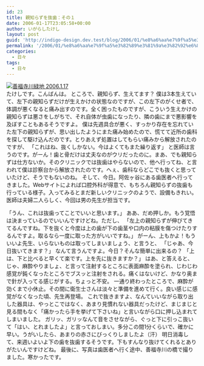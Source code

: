 ```yaml
---
id: 23
title: 親知らずを抜歯：その１
date: 2006-01-17T23:05:58+00:00
author: いがらしたけし
layout: post
guid: 'http://indigo-design.dev.test/blog/2006/01/%e8%a6%aa%e7%9f%a5%e3%82%89%e3%81%9a%e3%82%92%e6%8a%9c%e6%ad%af%ef%bc%9a%e3%81%9d%e3%81%ae%ef%bc%91/'
permalink: '/2006/01/%e8%a6%aa%e7%9f%a5%e3%82%89%e3%81%9a%e3%82%92%e6%8a%9c%e6%ad%af%ef%bc%9a%e3%81%9d%e3%81%ae%ef%bc%91/'
categories:
  - 日々
tags:
  - 日々
---
```

<a href="http://blog-imgs-29.fc2.com/a/r/m/armadillo75/050117a.jpg" target="_blank"><img src="http://blog-imgs-29.fc2.com/a/r/m/armadillo75/050117a.jpg" alt="善福寺川緑地 2006.1.17" border="0"></a><br />
たけしです。こんばんは。
ところで、親知らず、生えてます？
僕は3本生えていて、左下の親知らずだけが生えかけの状態なのですが、この左下のがくせ者で、体調が悪くなると痛み出すのです。全く困ったものですが、こういう生えかけの親知らずは悪さをしがちで、それ自体が虫歯になったり、隣の歯にまで悪影響を及ぼすこともあるそうですよ。
僕は先週具合が悪く、すっかり存在を忘れていた左下の親知らずが、思い出したようにまた痛み始めたので、慌てて近所の歯科を探して駆け込んだのです。とりあえず処置はしてもらい痛みから解放されたのですが、
「これはね、抜くしかない。今はよくてもまた繰り返す」
と医師は言うのです。がーん！歯と骨だけは丈夫なのがウリだったのに。まあ、でも親知らずは仕方ないか。そのクリニックでは抜歯はやらないので、他へ行ってね、と言われて僕は診察台から解放されたのです。へぇ、歯科ならどこでも抜くと思っていたけど、そうでもないのね。
そして、今日。阿佐ヶ谷にある歯医者へ行ってきました。Webサイトによれば口腔外科が得意で、もちろん親知らずの抜歯も行っている様子。入ってみるとまだ新しいクリニックのようで、設備もきれい。医師は夫婦二人らしく、今回は男の先生が担当です。

<!--more-->
「うん、これは抜歯ってことでいいと思います。」
ああ、だめ押しか。もう覚悟は決まっているのでいいんですけどね。ただし、
「左上の親知らずが伸びてきてるんですね。下を抜くと今度は上の歯が下の歯茎や口内の粘膜を傷つけたりするんですよ。取るなら一度に取った方がいいですね。」
がーん、上もかよ！もういいよ先生、いらないものは取ってしまいましょう、と言うと、
「じゃあ、今日抜いてきます？」
なんて言うんですよ。今日？そんな簡単に出来るの？
「上は、下と比べると早くて楽です。上を先に抜きますか？」
はあ、と答えると、じゃ、麻酔やりましょ、と言って注射するところに表面麻酔を塗られ、じわじわ感覚が鈍くなったところでブスッと注射をされる。痛くはないけど、かなり奥まで針が入ってる感じがする。ちょっと不安。
一通り終わったところで、麻酔が効くまで小休止。その間に衛生士さんは淡々と準備を進めて行く。良い感じに感覚がなくなった頃、先生再登場。
これで抜きますよ、なんていいながら取り出した器具は、やっとこではなく、あまり見慣れない器具だったけど、まじまじと見る間もなく「痛かったら手を挙げて下さいね」と言いながら口に押し込まれてしまいました。
ガリッ、ガリッなんて音をさせながら、ぐっと下に引っこ抜いて「はい、とれましたよ」と言っておしまい。多分この間1分くらいで、確かに早い。うがいしたら、あまりの赤さにびっくりしましたよ（汗）
明日消毒して、来週いよいよ下の歯を抜歯するそうです。下もすんなり抜けてくれるとありがたいんですけどね。
最後に、写真は歯医者へ行く途中、善福寺川の橋で撮りました。寒かったです。